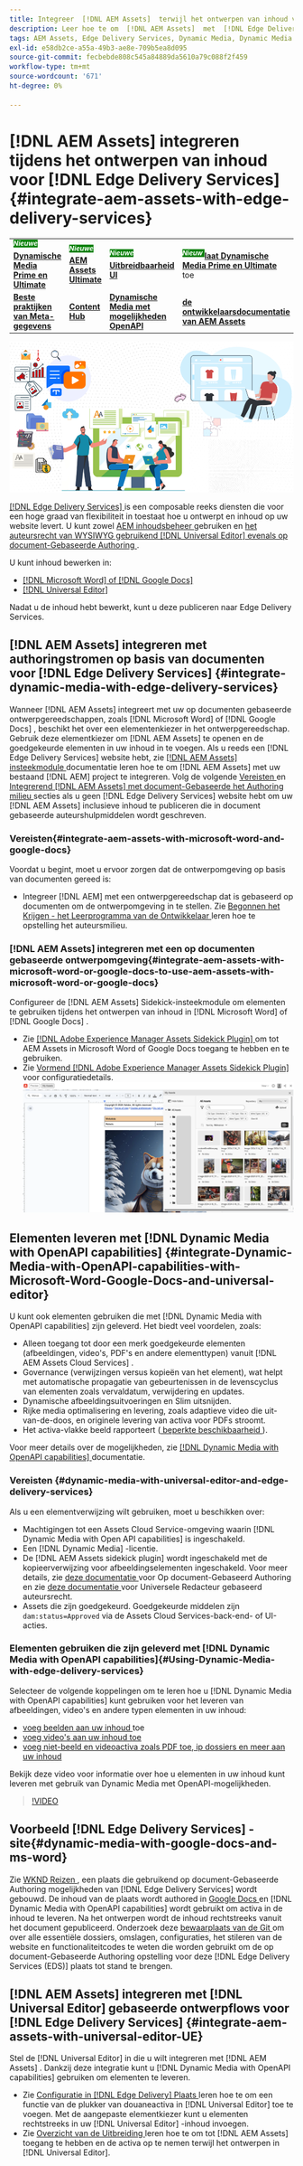 ```yaml
---
title: Integreer  [!DNL AEM Assets]  terwijl het ontwerpen van inhoud voor  [!DNL Edge Delivery Services]
description: Leer hoe te om  [!DNL AEM Assets]  met  [!DNL Edge Delivery Services]. This integration enables you to integrate [!DNL AEM Assets]  met  [!DNL Microsoft Word]  te integreren en  [!DNL Google Docs], integrate [!DNL AEM Assets]  met  [!DNL Universal Editor], integrate [!DNL Dynamic Media]  met  [!DNL Edge Delivery Services], integrate [!DNL Dynamic Media with OpenAPI capabilities]  met  [!DNL Universal Editor]  en  [!DNL Dynamic Media with OpenAPI capabilities]  met  [!DNL Microsoft Word]  te integreren en  [!DNL Google Docs].
tags: AEM Assets, Edge Delivery Services, Dynamic Media, Dynamic Media with OpenAPI capabilities, Universal Editor, Edge Delivery Services with Universal Editor
exl-id: e58db2ce-a55a-49b3-ae8e-709b5ea8d095
source-git-commit: fecbebde808c545a84889da5610a79c088f2f459
workflow-type: tm+mt
source-wordcount: '671'
ht-degree: 0%

---
```



# [!DNL AEM Assets] integreren tijdens het ontwerpen van inhoud voor [!DNL Edge Delivery Services] {#integrate-aem-assets-with-edge-delivery-services}

<table>
    <tr>
        <td>
            <sup style= "background-color:#008000; color:#FFFFFF; font-weight:bold"><i> Nieuwe </i></sup> <a href="/help/assets/dynamic-media/dm-prime-ultimate.md"><b> Dynamische Media Prime en Ultimate </b></a>
        </td>
        <td>
            <sup style= "background-color:#008000; color:#FFFFFF; font-weight:bold"><i> Nieuwe </i></sup> <a href="/help/assets/assets-ultimate-overview.md"><b> AEM Assets Ultimate </b></a>
        </td>
        <td>
            <sup style= "background-color:#008000; color:#FFFFFF; font-weight:bold"><i> Nieuwe </i></sup> <a href="/help/assets/aem-assets-view-ui-extensibility.md"><b> Uitbreidbaarheid UI </b></a>
        </td>
          <td>
            <sup style= "background-color:#008000; color:#FFFFFF; font-weight:bold"><i> Nieuw </i></sup> <a href="/help/assets/dynamic-media/enable-dynamic-media-prime-and-ultimate.md"><b> laat Dynamische Media Prime en Ultimate </b></a> toe
        </td>
         <td>
            <a href="/help/assets/search-best-practices.md"><b> Beste praktijken van het Onderzoek </b></a>
        </td>
    </tr>
    <tr>
        <td>
            <a href="/help/assets/metadata-best-practices.md"><b> Beste praktijken van Meta-gegevens </b></a>
        </td>
        <td>
            <a href="/help/assets/product-overview.md"><b> Content Hub </b></a>
        </td>
        <td>
            <a href="/help/assets/dynamic-media-open-apis-overview.md"><b> Dynamische Media met mogelijkheden OpenAPI </b></a>
        </td>
        <td>
            <a href="https://developer.adobe.com/experience-cloud/experience-manager-apis/"><b> de ontwikkelaarsdocumentatie van AEM Assets </b></a>
        </td>
    </tr>
</table>

![ de activa van AEM integratie met Universele redacteur ](/help/assets/assets/EDS2.png)

[[!DNL Edge Delivery Services] ](https://experienceleague.adobe.com/en/docs/experience-manager-cloud-service/content/edge-delivery/overview) is een composable reeks diensten die voor een hoge graad van flexibiliteit in toestaat hoe u ontwerpt en inhoud op uw website levert. U kunt zowel [ AEM inhoudsbeheer ](/help/sites-cloud/authoring/author-publish.md) gebruiken en [ het auteursrecht van WYSIWYG gebruikend  [!DNL Universal Editor]  evenals op document-Gebaseerde Authoring ](https://experienceleague.adobe.com/en/docs/experience-manager-cloud-service/content/edge-delivery/wysiwyg-authoring/authoring).

U kunt inhoud bewerken in:

* [[!DNL Microsoft Word] of  [!DNL Google Docs]](#integrate-dynamic-media-with-edge-delivery-services)
* [[!DNL Universal Editor]](#integrate-aem-assets-with-universal-editor-UE)

Nadat u de inhoud hebt bewerkt, kunt u deze publiceren naar Edge Delivery Services.

## [!DNL AEM Assets] integreren met authoringstromen op basis van documenten voor [!DNL Edge Delivery Services] {#integrate-dynamic-media-with-edge-delivery-services}

Wanneer [!DNL AEM Assets] integreert met uw op documenten gebaseerde ontwerpgereedschappen, zoals [!DNL Microsoft Word] of [!DNL Google Docs] , beschikt het over een elementenkiezer in het ontwerpgereedschap. Gebruik deze elementkiezer om [!DNL AEM Assets] te openen en de goedgekeurde elementen in uw inhoud in te voegen.
Als u reeds een [!DNL Edge Delivery Services] website hebt, zie [[!DNL AEM Assets]  insteekmodule ](https://github.com/adobe-rnd/aem-assets-plugin/blob/main/README.md) documentatie leren hoe te om [!DNL AEM Assets] met uw bestaand [!DNL AEM] project te integreren.
Volg de volgende [ Vereisten ](#integrate-aem-assets-with-microsoft-word-and-google-docs) en [ Integrerend  [!DNL AEM Assets]  met document-Gebaseerde het Authoring milieu ](#integrate-aem-assets-with-microsoft-word-or-google-docs-to-use-aem-assets-with-microsoft-word-or-google-docs) secties als u geen [!DNL Edge Delivery Services] website hebt om uw [!DNL AEM Assets] inclusieve inhoud te publiceren die in document gebaseerde auteurshulpmiddelen wordt geschreven.

### Vereisten{#integrate-aem-assets-with-microsoft-word-and-google-docs}

Voordat u begint, moet u ervoor zorgen dat de ontwerpomgeving op basis van documenten gereed is:

* Integreer [!DNL AEM] met een ontwerpgereedschap dat is gebaseerd op documenten om de ontwerpomgeving in te stellen. Zie [ Begonnen het Krijgen - het Leerprogramma van de Ontwikkelaar ](https://www.aem.live/developer/tutorial) leren hoe te opstelling het auteursmilieu.

### [!DNL AEM Assets] integreren met een op documenten gebaseerde ontwerpomgeving{#integrate-aem-assets-with-microsoft-word-or-google-docs-to-use-aem-assets-with-microsoft-word-or-google-docs}

Configureer de [!DNL AEM Assets] Sidekick-insteekmodule om elementen te gebruiken tijdens het ontwerpen van inhoud in [!DNL Microsoft Word] of [!DNL Google Docs] .

* Zie [[!DNL Adobe Experience Manager Assets Sidekick Plugin] ](https://www.aem.live/docs/aem-assets-sidekick-plugin#using-experience-manager-assets-for-website-authors) om tot AEM Assets in Microsoft Word of Google Docs toegang te hebben en te gebruiken.
* Zie [ Vormend  [!DNL Adobe Experience Manager Assets Sidekick Plugin] ](https://www.aem.live/developer/configuring-aem-assets-sidekick-plugin) voor configuratiedetails.
  ![ gebruik dynamische media met openAPI mogelijkheden in ms woord en google docs ](/help/assets/assets/my-assets-sidebar.png)

## Elementen leveren met [!DNL Dynamic Media with OpenAPI capabilities] {#integrate-Dynamic-Media-with-OpenAPI-capabilities-with-Microsoft-Word-Google-Docs-and-universal-editor}

U kunt ook elementen gebruiken die met [!DNL Dynamic Media with OpenAPI capabilities] zijn geleverd. Het biedt veel voordelen, zoals:

* Alleen toegang tot door een merk goedgekeurde elementen (afbeeldingen, video&#39;s, PDF&#39;s en andere elementtypen) vanuit [!DNL AEM Assets Cloud Services] .
* Governance (verwijzingen versus kopieën van het element), wat helpt met automatische propagatie van gebeurtenissen in de levenscyclus van elementen zoals vervaldatum, verwijdering en updates.
* Dynamische afbeeldingsuitvoeringen en Slim uitsnijden.
* Rijke media optimalisering en levering, zoals adaptieve video die uit-van-de-doos, en originele levering van activa voor PDFs stroomt.
* Het activa-vlakke beeld rapporteert ([ beperkte beschikbaarheid ](/help/assets/manage-reports-assets-view.md#dynamic-media-delivery-reports)).

Voor meer details over de mogelijkheden, zie [[!DNL Dynamic Media with OpenAPI capabilities] ](https://experienceleague.adobe.com/en/docs/experience-manager-cloud-service/content/assets/dynamicmedia/dynamic-media-open-apis/dynamic-media-open-apis-overview) documentatie.

### Vereisten {#dynamic-media-with-universal-editor-and-edge-delivery-services}

Als u een elementverwijzing wilt gebruiken, moet u beschikken over:

* Machtigingen tot een Assets Cloud Service-omgeving waarin [!DNL Dynamic Media with Open API capabilities] is ingeschakeld.
* Een [!DNL Dynamic Media] -licentie.
* De [!DNL AEM Assets sidekick plugin] wordt ingeschakeld met de kopieerverwijzing voor afbeeldingselementen ingeschakeld. Voor meer details, zie [ deze documentatie ](https://www.aem.live/developer/configuring-aem-assets-sidekick-plugin#copymode) voor Op document-Gebaseerd Authoring en zie [ deze documentatie ](https://developer.adobe.com/uix/docs/extension-manager/extension-developed-by-adobe/configurable-asset-picker/#extension-overview) voor Universele Redacteur gebaseerd auteursrecht.
* Assets die zijn goedgekeurd. Goedgekeurde middelen zijn `dam:status=Approved` via de Assets Cloud Services-back-end- of UI-acties.

### Elementen gebruiken die zijn geleverd met [!DNL Dynamic Media with OpenAPI capabilities]{#Using-Dynamic-Media-with-edge-delivery-services}

Selecteer de volgende koppelingen om te leren hoe u [!DNL Dynamic Media with OpenAPI capabilities] kunt gebruiken voor het leveren van afbeeldingen, video&#39;s en andere typen elementen in uw inhoud:

* [ voeg beelden aan uw inhoud ](https://www.aem.live/docs/aem-assets-sidekick-plugin#using-image-references-when-authoring-content) toe
* [ voeg video&#39;s aan uw inhoud toe ](https://www.aem.live/docs/aem-assets-sidekick-plugin#using-video-references-when-authoring-content)
* [ voeg niet-beeld en videoactiva zoals PDF toe, ip dossiers en meer aan uw inhoud ](https://www.aem.live/docs/aem-assets-sidekick-plugin#using-asset-references-for-pdf-zip-etc-when-authoring-content)

Bekijk deze video voor informatie over hoe u elementen in uw inhoud kunt leveren met gebruik van Dynamic Media met OpenAPI-mogelijkheden.

>[!VIDEO](https://video.tv.adobe.com/v/3441155)

## Voorbeeld [!DNL Edge Delivery Services] -site{#dynamic-media-with-google-docs-and-ms-word}

Zie [ WKND Reizen ](https://aem-dynamicmedia-demo--dm--hlxsites.aem.live/travel-hospitality/wknd-trvl-home), een plaats die gebruikend op document-Gebaseerde Authoring mogelijkheden van [!DNL Edge Delivery Services] wordt gebouwd. De inhoud van de plaats wordt authored in [ Google Docs ](https://drive.google.com/drive/folders/1HCCHRWp4HJIXW_cUv5cRDQ5DzzqiZsXT) en [!DNL Dynamic Media with OpenAPI capabilities] wordt gebruikt om activa in de inhoud te leveren. Na het ontwerpen wordt de inhoud rechtstreeks vanuit het document gepubliceerd. Onderzoek deze [ bewaarplaats van de Git ](https://github.com/hlxsites/franklin-assets-selector/tree/aem-dynamicmedia-demo/blocks) om over alle essentiële dossiers, omslagen, configuraties, het stileren van de website en functionaliteitcodes te weten die worden gebruikt om de op document-Gebaseerde Authoring opstelling voor deze [!DNL Edge Delivery Services (EDS)] plaats tot stand te brengen.

## [!DNL AEM Assets] integreren met [!DNL Universal Editor] gebaseerde ontwerpflows voor [!DNL Edge Delivery Services] {#integrate-aem-assets-with-universal-editor-UE}

Stel de [!DNL Universal Editor] in die u wilt integreren met [!DNL AEM Assets] . Dankzij deze integratie kunt u [!DNL Dynamic Media with OpenAPI capabilities] gebruiken om elementen te leveren.

* Zie [ Configuratie in  [!DNL Edge Delivery]  Plaats ](https://developer.adobe.com/uix/docs/extension-manager/extension-developed-by-adobe/configurable-asset-picker/#configuration-in-edge-delivery-site) leren hoe te om een functie van de plukker van douaneactiva in [!DNL Universal Editor] toe te voegen. Met de aangepaste elementkiezer kunt u elementen rechtstreeks in uw [!DNL Universal Editor] -inhoud invoegen.
* Zie [ Overzicht van de Uitbreiding ](https://developer.adobe.com/uix/docs/extension-manager/extension-developed-by-adobe/configurable-asset-picker/#extension-overview) leren hoe te om tot [!DNL AEM Assets] toegang te hebben en de activa op te nemen terwijl het ontwerpen in [!DNL Universal Editor].
